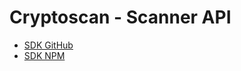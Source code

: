 # Cryptoscan - Scanner API

- [SDK GitHub](https://github.com/cryptoscan-pro/scanner-sdk)
- [SDK NPM](https://npmjs.com/@cryptoscan/scanner-sdk)
